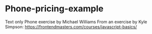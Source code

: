 # Phone-pricing-example
Text only Phone exercise by Michael Williams
From an exercise by Kyle Simpson:
     https://frontendmasters.com/courses/javascript-basics/
